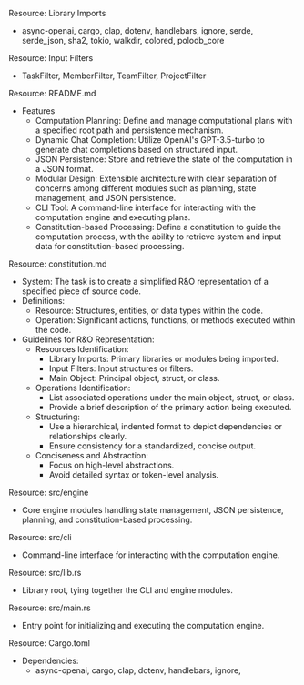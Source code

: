 Resource: Library Imports
- async-openai, cargo, clap, dotenv, handlebars, ignore, serde, serde_json, sha2, tokio, walkdir, colored, polodb_core

Resource: Input Filters
- TaskFilter, MemberFilter, TeamFilter, ProjectFilter

Resource: README.md
- Features
    - Computation Planning: Define and manage computational plans with a specified root path and persistence mechanism.
    - Dynamic Chat Completion: Utilize OpenAI's GPT-3.5-turbo to generate chat completions based on structured input.
    - JSON Persistence: Store and retrieve the state of the computation in a JSON format.
    - Modular Design: Extensible architecture with clear separation of concerns among different modules such as planning, state management, and JSON persistence.
    - CLI Tool: A command-line interface for interacting with the computation engine and executing plans.
    - Constitution-based Processing: Define a constitution to guide the computation process, with the ability to retrieve system and input data for constitution-based processing.


Resource: constitution.md
- System: The task is to create a simplified R&O representation of a specified piece of source code.
- Definitions:
    - Resource: Structures, entities, or data types within the code.
    - Operation: Significant actions, functions, or methods executed within the code.
- Guidelines for R&O Representation:
    - Resources Identification:
        - Library Imports: Primary libraries or modules being imported.
        - Input Filters: Input structures or filters.
        - Main Object: Principal object, struct, or class.
    - Operations Identification:
        - List associated operations under the main object, struct, or class.
        - Provide a brief description of the primary action being executed.
    - Structuring:
        - Use a hierarchical, indented format to depict dependencies or relationships clearly.
        - Ensure consistency for a standardized, concise output.
    - Conciseness and Abstraction:
        - Focus on high-level abstractions.
        - Avoid detailed syntax or token-level analysis.


Resource: src/engine
- Core engine modules handling state management, JSON persistence, planning, and constitution-based processing.

Resource: src/cli
- Command-line interface for interacting with the computation engine.

Resource: src/lib.rs
- Library root, tying together the CLI and engine modules.

Resource: src/main.rs
- Entry point for initializing and executing the computation engine.

Resource: Cargo.toml
- Dependencies:
    - async-openai, cargo, clap, dotenv, handlebars, ignore,